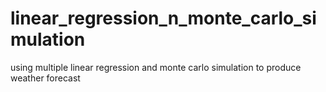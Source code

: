 # linear_regression_n_monte_carlo_simulation
using multiple linear regression and monte carlo simulation to produce weather forecast
